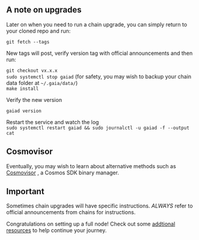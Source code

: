 ## A note on upgrades  
Later on when you need to run a chain upgrade, you can simply return to your cloned repo and run:  
  
`git fetch --tags`  
  
New tags will post, verify version tag with official announcements and then run:  
  
`git checkout vx.x.x`  
`sudo systemctl stop gaiad` (for safety, you may wish to backup your chain data folder at `~/.gaia/data/`)  
`make install`  
  
 Verify the new version  
   
 `gaiad version`  
 
 Restart the service and watch the log  
`sudo systemctl restart gaiad && sudo journalctl -u gaiad -f --output cat`  
  
## Cosmovisor  
Eventually, you may wish to learn about alternative methods such as [Cosmovisor](https://github.com/provenance-io/cosmovisor)  , a Cosmos SDK binary manager.
  
## Important  
Sometimes chain upgrades will have specific instructions. *ALWAYS* refer to official announcements from chains for instructions.


Congratulations on setting up a full node! Check out some [addtional resources](https://github.com/reversesigh/cosmos_node-initial_setup/blob/main/08_resources.md) to help continue your journey.
